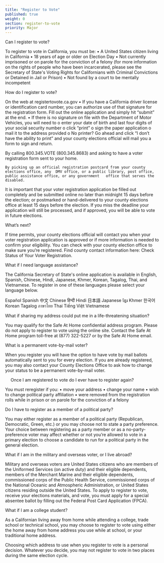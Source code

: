 ```yaml
---
title: "Register to Vote"
published: true
weight: 0
section: register-to-vote
priority: Major
---
```

Can I register to vote?

To register to vote in California, you must be:
• A United States citizen living in California
• 18 years of age or older on Election Day
• Not currently imprisoned or on parole for the conviction of a felony (for more information on the rights of people who have been incarcerated, please see the Secretary of State's Voting Rights for Californians with Criminal Convictions or Detained in Jail or Prison)
• Not found by a court to be mentally incompetent

How do I register to vote?

  On the web at registertovote.ca.gov
• If you have a California driver license or identification card number, you can authorize use of that signature for the registration form.  Fill out the online application and simply hit “submit” at the end. 
• If there is no signature on file with the Department of Motor Vehicles, you will need to
o enter your date of birth and last four digits of your social security number
o click “print”
o sign the paper application
o mail it to the address provided
o No printer? Go ahead and click “I don’t have the ability to print” and your county elections official will mail you a form to sign and return.

  By calling 800.345.VOTE (800.345.8683) and asking to have a voter registration form sent to your home.

    By picking up an official registration postcard from your county elections office, any  DMV office, or a public library, post office, public assistance office, or any government   office that serves the disabled.

It is important that your voter registration application be filled out completely and be submitted online no later than midnight 15 days before the election; or postmarked or hand-delivered to your county elections office at least 15 days before the election.  If you miss the deadline your application will still be processed, and if approved, you will be able to vote in future elections.

What’s next?

If time permits, your county elections official will contact you when your voter registration application is approved or if more information is needed to confirm your eligibility.   You can check with your county election office to make sure you’re registered. Find county contact information here: Check Status of Your Voter Registration.

What if I need language assistance?

The California Secretary of State's online application is available in English, Spanish, Chinese, Hindi, Japanese, Khmer, Korean, Tagalog, Thai, and Vietnamese. To register in one of these languages please select your language below.
 
Español  Spanish
中文  Chinese
हिन्दी  Hindi
日本語  Japanese
ខ្មែរ  Khmer
한국어  Korean
Tagalog
ภาษาไทย  Thai
Tiếng Việt  Vietnamese
 

What if sharing my address could put me in a life-threatening situation?

You may qualify for the Safe At Home confidential address program. Please do not apply to register to vote using the online site. Contact the Safe At Home program toll-free at (877) 322-5227 or by the Safe At Home email.

What is a permanent vote-by-mail voter?

When you register you will have the option to have vote by mail ballots automatically sent to you for every election.  If you are already registered, you may also contact your County Elections Office to ask how to change your status to be a permanent vote-by-mail voter.

 
Once I am registered to vote do I ever have to register again?

You must reregister if you:
• move your address
• change your name 
• wish to change political party affiliation 
• were removed from the registration rolls while in prison or on parole for the conviction of a felony

Do I have to register as a member of a political party?

You may either register as a member of a political party (Republican, Democratic, Green, etc.) or you may choose not to state a party preference. Your choice between registering as a party member or as a no-party-preference voter may affect whether or not you’re allowed to vote in a primary election to choose a candidate to run for a political party in the general election.

What if I am in the military and overseas voter, or I live abroad?

Military and overseas voters are United States citizens who are members of the Uniformed Services (on active duty) and their eligible dependents, members of the Merchant Marine and their eligible dependents, commissioned corps of the Public Health Service, commissioned corps of the National Oceanic and Atmospheric Administration, or United States citizens residing outside the United States. To apply to register to vote, receive your elections materials, and vote, you must apply for a special absentee ballot by filling out the Federal Post Card Application (FPCA).


What if I am a college student?

As a Californian living away from home while attending a college, trade school or technical school, you may choose to register to vote using either the home away from home address you use while at school, or your traditional home address.

Choosing which address to use when you register to vote is a personal decision. Whatever you decide, you may not register to vote in two places during the same election cycle.
